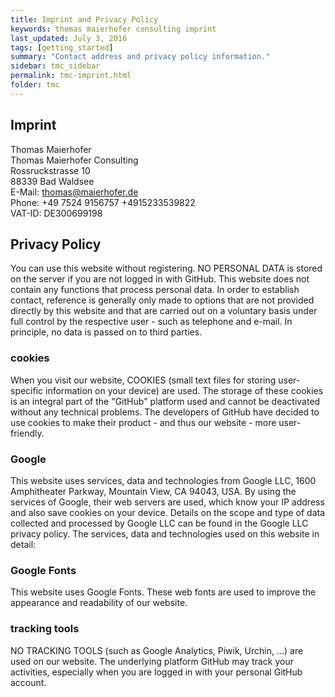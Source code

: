 ```yaml
---
title: Imprint and Privacy Policy
keywords: thomas maierhofer consulting imprint
last_updated: July 3, 2016
tags: [getting_started]
summary: "Contact address and privacy policy information."
sidebar: tmc_sidebar
permalink: tmc-imprint.html
folder: tmc
---
```


## Imprint
Thomas Maierhofer  
Thomas Maierhofer Consulting  
Rossruckstrasse 10  
88339 Bad Waldsee  
E-Mail: thomas@maierhofer.de  
Phone: +49 7524 9156757 +4915233539822  
VAT-ID: DE300699198  

## Privacy Policy
You can use this website without registering. NO PERSONAL DATA is stored on the server if you are not logged in with GitHub. This website does not contain any functions that process personal data. In order to establish contact, reference is generally only made to options that are not provided directly by this website and that are carried out on a voluntary basis under full control by the respective user - such as telephone and e-mail. In principle, no data is passed on to third parties. 

### cookies
When you visit our website, COOKIES (small text files for storing user-specific information on your device) are used. The storage of these cookies is an integral part of the "GitHub" platform used and cannot be deactivated without any technical problems. The developers of GitHub have decided to use cookies to make their product - and thus our website - more user-friendly.

### Google
This website uses services, data and technologies from Google LLC, 1600 Amphitheater Parkway, Mountain View, CA 94043, USA.
By using the services of Google, their web servers are used, which know your IP address and also save cookies on your device.
Details on the scope and type of data collected and processed by Google LLC can be found in the Google LLC privacy policy.
The services, data and technologies used on this website in detail:

### Google Fonts
This website uses Google Fonts. These web fonts are used to improve the appearance and readability of our website.

### tracking tools
NO TRACKING TOOLS (such as Google Analytics, Piwik, Urchin, ...) are used on our website. The underlying platform GitHub 
may track your activities, especially when you are logged in with your personal GitHub account.
